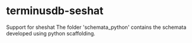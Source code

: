 # terminusdb-seshat
Support for sheshat
The folder 'schemata_python' contains the schemata developed using python scaffolding. 
